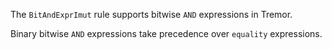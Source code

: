The `BitAndExprImut` rule supports bitwise `AND` expressions in Tremor.

Binary bitwise `AND` expressions take precedence over `equality` expressions.

